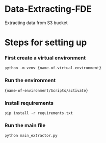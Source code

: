 # Data-Extracting-FDE
Extracting data from S3 bucket


# Steps for setting up

### First create a virtual environment
`python -m venv {name-of-virtual-environment}`

### Run the environment
`{name-of-environment/Scripts/activate}`

### Install requirements
`pip install -r requirements.txt`

### Run the main file
`python main_extractor.py`
